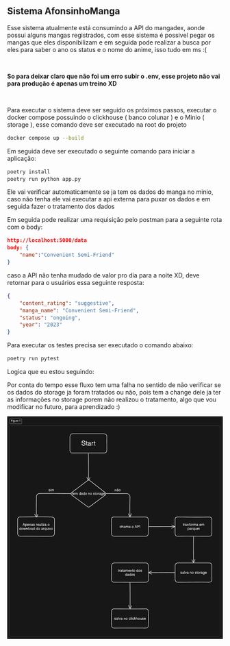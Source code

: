 ## Sistema AfonsinhoManga

Esse sistema atualmente está consumindo a API do mangadex, aonde possui alguns mangas registrados, com esse sistema é possivel pegar os mangas que eles disponibilizam e em seguida pode realizar a busca por eles para saber o ano os status e o nome do anime, isso tudo em ms :(

<br>

**So para deixar claro que não foi um erro subir o .env, esse projeto não vai para produção é apenas um treino XD**

<br>

Para executar o sistema deve ser seguido os próximos passos, executar o docker compose possuindo o clickhouse ( banco colunar ) e o Minio ( storage ), esse comando deve ser executado na root do projeto

```bash
docker compose up --build
```

Em seguida deve ser executado o seguinte comando para iniciar a aplicação:



```bash
poetry install
poetry run python app.py
```
 
Ele vai verificar automaticamente se ja tem os dados do manga no minio, caso não tenha ele vai executar a api externa para puxar os dados e em seguida fazer o tratamento dos dados

Em seguida pode realizar uma requisição pelo postman para a seguinte rota com o body:

```json
http://localhost:5000/data
body: {
    "name":"Convenient Semi-Friend"
}
```

caso a API não tenha mudado de valor pro dia para a noite XD, deve retornar para o usuários essa seguinte resposta:

```json
{
    "content_rating": "suggestive",
    "manga_name": "Convenient Semi-Friend",
    "status": "ongoing",
    "year": "2023"
}
```

Para executar os testes precisa ser executado o comando abaixo:
```bash
poetry run pytest
```

Logica que eu estou seguindo:

Por conta do tempo esse fluxo tem uma falha no sentido de não verificar se os dados do storage ja foram tratados ou não, pois tem a change dele ja ter as informações no storage porem não realizou o tratamento, algo que vou modificar no futuro, para aprendizado :)

![Texto Alternativo](./asset/diagram-export-23-08-2024-17_26_01.png)
